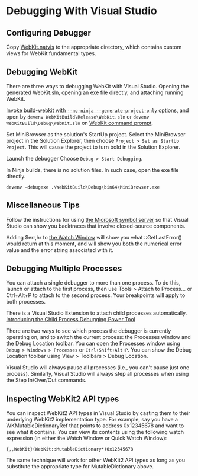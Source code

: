 # Debugging With Visual Studio

## Configuring Debugger 

Copy [​WebKit.natvis](https://github.com/WebKit/WebKit/blob/main/Tools/VisualStudio/WebKit.natvis) to the appropriate directory, which contains custom views for WebKit fundamental types.

## Debugging WebKit

There are three ways to debugging WebKit with Visual Studio. Opening the generated WebKit.sln, opening an exe file directly, and attaching running WebKit.

[Invoke build-webkit with `--no-ninja --generate-project-only` options](../Ports/WindowsPort.html#building-from-within-visual-studio), and open by `devenv WebKitBuild\Release\WebKit.sln` or `devenv WebKitBuild\Debug\WebKit.sln` on [WebKit command prompt](../Ports/WindowsPort.html#webkit-command-prompt).

Set MiniBrowser as the solution's StartUp project.
Select the MiniBrowser project in the Solution Explorer, then choose `Project > Set as StartUp Project`. This will cause the project to turn bold in the Solution Explorer.

Launch the debugger
Choose `Debug > Start Debugging`.

In Ninja builds, there is no solution files. In such case, open the exe file directly.

```
devenv -debugexe .\WebKitBuild\Debug\bin64\MiniBrowser.exe
```

## Miscellaneous Tips

Follow the ​instructions for using [the Microsoft symbol server](https://learn.microsoft.com/en-us/windows-hardware/drivers/debugger/microsoft-public-symbols) so that Visual Studio can show you backtraces that involve closed-source components.

Adding $err,hr to [the Watch Window](https://learn.microsoft.com/en-us/visualstudio/debugger/watch-and-quickwatch-windows?view=vs-2022) will show you what ::GetLastError() would return at this moment, and will show you both the numerical error value and the error string associated with it.

## Debugging Multiple Processes

You can attach a single debugger to more than one process. To do this, launch or attach to the first process, then use Tools > Attach to Process… or Ctrl+Alt+P to attach to the second process. Your breakpoints will apply to both processes.

There is a Visual Studio Extension to attach child processes automatically. [​Introducing the Child Process Debugging Power Tool](https://devblogs.microsoft.com/devops/introducing-the-child-process-debugging-power-tool/)

There are two ways to see which process the debugger is currently operating on, and to switch the current process: the Processes window and the Debug Location toolbar. 
You can open the Processes window using `Debug > Windows > Processes` or `Ctrl+Shift+Alt+P`. You can show the Debug Location toolbar using View > Toolbars > Debug Location.

Visual Studio will always pause all processes (i.e., you can't pause just one process). Similarly, Visual Studio will always step all processes when using the Step In/Over/Out commands.

## Inspecting WebKit2 API types

You can inspect WebKit2 API types in Visual Studio by casting them to their underlying WebKit2 implementation type. For example, say you have a WKMutableDictionaryRef that points to address 0x12345678 and want to see what it contains. You can view its contents using the following watch expression (in either the Watch Window or Quick Watch Window):

```
{,,WebKit}(WebKit::MutableDictionary*)0x12345678
```
The same technique will work for other WebKit2 API types as long as you substitute the appropriate type for MutableDictionary above.
